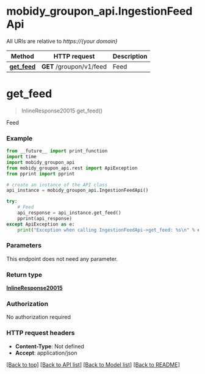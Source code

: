 # mobidy_groupon_api.IngestionFeedApi

All URIs are relative to *https://{your domain}*

Method | HTTP request | Description
------------- | ------------- | -------------
[**get_feed**](IngestionFeedApi.md#get_feed) | **GET** /groupon/v1/feed | Feed

# **get_feed**
> InlineResponse20015 get_feed()

Feed

### Example
```python
from __future__ import print_function
import time
import mobidy_groupon_api
from mobidy_groupon_api.rest import ApiException
from pprint import pprint

# create an instance of the API class
api_instance = mobidy_groupon_api.IngestionFeedApi()

try:
    # Feed
    api_response = api_instance.get_feed()
    pprint(api_response)
except ApiException as e:
    print("Exception when calling IngestionFeedApi->get_feed: %s\n" % e)
```

### Parameters
This endpoint does not need any parameter.

### Return type

[**InlineResponse20015**](InlineResponse20015.md)

### Authorization

No authorization required

### HTTP request headers

 - **Content-Type**: Not defined
 - **Accept**: application/json

[[Back to top]](#) [[Back to API list]](../README.md#documentation-for-api-endpoints) [[Back to Model list]](../README.md#documentation-for-models) [[Back to README]](../README.md)

